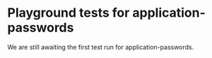 # Playground tests for application-passwords
We are still awaiting the first test run for application-passwords.
